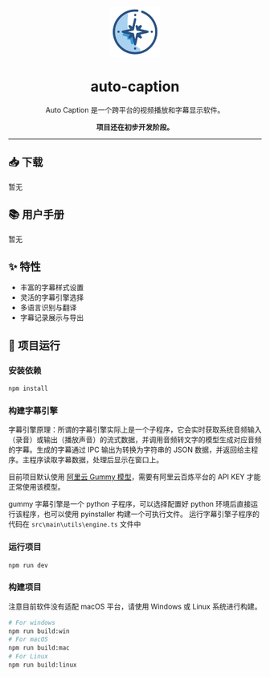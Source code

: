 <div align="center" >
    <img src="./resources/icon.png" width="100px" height="100px"/>
    <h1 align="center">auto-caption</h1>
    <p>Auto Caption 是一个跨平台的视频播放和字幕显示软件。</p>
    <b>项目还在初步开发阶段。</b>
</div>

<hr>

## 📥 下载

暂无

## 📚 用户手册

暂无

## ✨ 特性

- 丰富的字幕样式设置
- 灵活的字幕引擎选择
- 多语言识别与翻译
- 字幕记录展示与导出

## 🚀 项目运行

### 安装依赖

```bash
npm install
```

### 构建字幕引擎

字幕引擎原理：所谓的字幕引擎实际上是一个子程序，它会实时获取系统音频输入（录音）或输出（播放声音）的流式数据，并调用音频转文字的模型生成对应音频的字幕。生成的字幕通过 IPC 输出为转换为字符串的 JSON 数据，并返回给主程序。主程序读取字幕数据，处理后显示在窗口上。

目前项目默认使用 [阿里云 Gummy 模型](https://help.aliyun.com/zh/model-studio/gummy-speech-recognition-translation/)，需要有阿里云百炼平台的 API KEY 才能正常使用该模型。

gummy 字幕引擎是一个 python 子程序，可以选择配置好 python 环境后直接运行该程序，也可以使用 pyinstaller 构建一个可执行文件。 运行字幕引擎子程序的代码在 `src\main\utils\engine.ts` 文件中

### 运行项目

```bash
npm run dev
```
### 构建项目

注意目前软件没有适配 macOS 平台，请使用 Windows 或 Linux 系统进行构建。

```bash
# For windows
npm run build:win
# For macOS
npm run build:mac
# For Linux
npm run build:linux
```